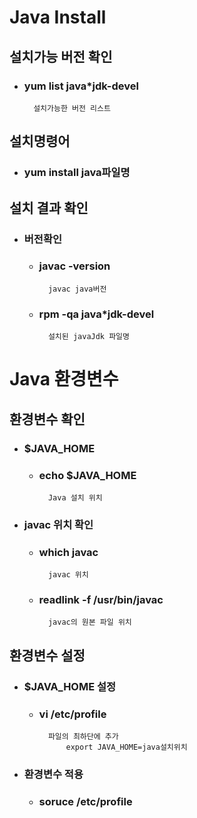 # Java Install

## 설치가능 버전 확인
- ### yum list java*jdk-devel
        설치가능한 버전 리스트

## 설치명령어
- ### yum install java파일명

## 설치 결과 확인
- ### 버전확인
    - ### javac -version  
            javac java버전
    - ### rpm -qa java*jdk-devel
            설치된 javaJdk 파일명

# Java 환경변수
## 환경변수 확인
- ### $JAVA_HOME
    - ### echo $JAVA_HOME
            Java 설치 위치
- ### javac 위치 확인
    - ### which javac
            javac 위치
    - ### readlink -f /usr/bin/javac
            javac의 원본 파일 위치
## 환경변수 설정
- ### $JAVA_HOME 설정
    - ### vi /etc/profile
            파일의 최하단에 추가
                export JAVA_HOME=java설치위치
- ### 환경변수 적용
    - ### soruce /etc/profile